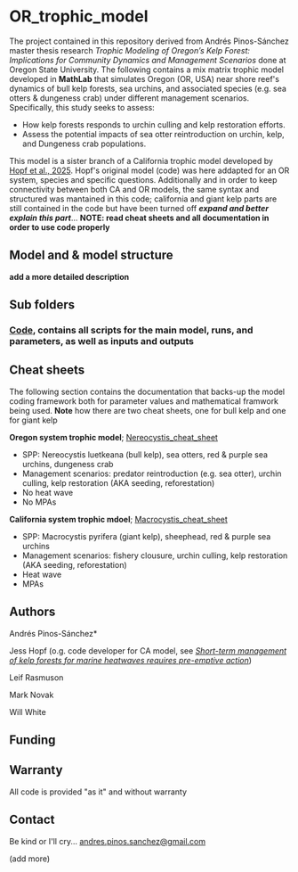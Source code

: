 # OR_trophic_model

The project contained in this repository derived from Andrés Pinos-Sánchez master thesis research _Trophic Modeling of Oregon’s Kelp Forest: Implications for Community Dynamics and Management Scenarios_
done at Oregon State University. The following contains a mix matrix trophic model developed in **MathLab** that simulates Oregon (OR, USA) near shore reef's dynamics of bull kelp forests, sea urchins, 
and associated species (e.g. sea otters & dungeness crab) under different management scenarios. Specifically, this study seeks to assess:
* How kelp forests responds to urchin culling and kelp restoration efforts.
* Assess the potential impacts of sea otter reintroduction on urchin, kelp, and Dungeness crab populations.

This model is a sister branch of a California trophic model developed by [Hopf et al., 2025](https://www.biorxiv.org/content/10.1101/2025.01.30.634607v1.abstract?%3Fcollection=).
Hopf's original model (code) was here addapted for an OR system, species and specific questions. Additionally and in order to keep connectivity between both CA and OR models, the same syntax and structured was mantained in this code; california and giant kelp parts are still contained in the code but have been turned off ***expand and better explain this part***...  **NOTE: read cheat sheets and all documentation in order to use code properly**

## Model and & model structure
**add a more detailed description**

## Sub folders
### [Code](https://github.com/BiologoPinos/OR_trophic_model/tree/Bull_Kelp_recruitment_Lag/Code), contains all scripts for the main model, runs, and parameters, as well as inputs and outputs

## Cheat sheets
The following section contains the documentation that backs-up the model coding framework both for parameter values and mathematical framwork being used. **Note** how there are two cheat sheets, one for bull kelp and one for giant kelp 

**Oregon system trophic model**;
[Nereocystis_cheat_sheet](https://github.com/BiologoPinos/OR_trophic_model/blob/Bull_Kelp_recruitment_Lag/Nereocystis_cheat_sheet.pdf)
* SPP: Nereocystis luetkeana (bull kelp), sea otters, red & purple sea urchins, dungeness crab
* Management scenarios: predator reintroduction (e.g. sea otter), urchin culling, kelp restoration (AKA seeding, reforestation)
* No heat wave
* No MPAs

**California system trophic mdoel**;
[Macrocystis_cheat_sheet](https://github.com/BiologoPinos/OR_trophic_model/blob/Bull_Kelp_recruitment_Lag/Macrocystis_cheat_sheet.pdf)
* SPP: Macrocystis pyrifera (giant kelp), sheephead, red & purple sea urchins
* Management scenarios: fishery clousure, urchin culling, kelp restoration (AKA seeding, reforestation)
* Heat wave
* MPAs


## Authors
Andrés Pinos-Sánchez*

Jess Hopf (o.g. code developer for CA model, see [_Short-term management of kelp forests for marine heatwaves requires pre-emptive action_](https://www.biorxiv.org/content/10.1101/2025.01.30.634607v1.abstract?%3Fcollection=))

Leif Rasmuson 

Mark Novak

Will White

## Funding

## Warranty 
All code is provided "as it" and without warranty

## Contact
Be kind or I'll cry... andres.pinos.sanchez@gmail.com

(add more)